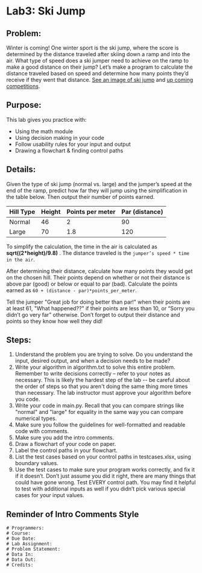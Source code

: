 # Lab3: Ski Jump

	
## Problem: 
Winter is coming! One winter sport is the ski jump, where the score is determined by the distance traveled after skiing down a ramp and into the air. What type of speed does a ski jumper need to achieve on the ramp to make a good distance on their jump?  Let’s make a program to calculate the distance traveled based on speed and determine how many points they’d receive if they went that distance.
[See an image of ski jump](https://i0.wp.com/i.ytimg.com/vi/nIH01DgMOnI/maxresdefault.jpg) and [up coming competitions](https://www.fis-ski.com/DB/alpine-skiing/calendar-results.html?categorycode=WC&disciplinecode=&eventselection=&gendercode=&nationcode=&place=&racecodex=&racedate=&saveselection=-1&seasoncode=2022&seasonmonth=X-2022&seasonselection=&sectorcode=AL).

## Purpose: 
This lab gives you practice with:
* Using the math module  
* Using decision making in your code  
* Follow usability rules for your input and output  
* Drawing a flowchart & finding control paths  

## Details:
Given the type of ski jump (normal vs. large) and the jumper’s speed at the end of the ramp, predict how far they will jump using the simplification in the table below. Then output their number of points earned.

|Hill Type	| Height	| Points per meter	| Par (distance)|
|-----------|-----------|-------------------|---------------|
| Normal	| 46	    | 2	                | 90            |
| Large	    | 70	    | 1.8	            | 120           |

To simplify the calculation, the time in the air is calculated as **sqrt((2*height)/9.8)** . The distance traveled is the `jumper’s speed * time in the air`.

After determining their distance, calculate how many points they would get on the chosen hill. Their points depend on whether or not their distance is above par (good) or below or equal to par (bad). Calculate the points earned as `60 + (distance - par)*points_per_meter`.

Tell the jumper "Great job for doing better than par!" when their points are at least 61, "What happened??" if their points are less than 10, or “Sorry you didn’t go very far” otherwise. Don’t forget to output their distance and points so they know how well they did! 

## Steps:
1. Understand the problem you are trying to solve. Do you understand the input, desired output, and when a decision needs to be made?
2. Write your algorithm in algorithm.txt to solve this entire problem. Remember to write decisions correctly – refer to your notes as necessary. This is likely the hardest step of the lab -- be careful about the order of steps so that you aren't doing the same thing more times than necessary. The lab instructor must approve your algorithm before you code. 
3. Write your code in main.py. Recall that you can compare strings like "normal" and "large" for equality in the same way you can compare numerical types.
4. Make sure you follow the guidelines for well-formatted and readable code with comments.
5. Make sure you add the intro comments.
6. Draw a flowchart of your code on paper.
7. Label the control paths in your flowchart.
8. List the test cases based on your control paths in testcases.xlsx, using boundary values.
9. Use the test cases to make sure your program works correctly, and fix it if it doesn’t. Don’t just assume you did it right, there are many things that could have gone wrong. Test EVERY control path. You may find it helpful to test with additional inputs as well if you didn’t pick various special cases for your input values.

## Reminder of Intro Comments Style

  ```
  # Programmers:  
  # Course:  
  # Due Date: 
  # Lab Assignment: 
  # Problem Statement:  
  # Data In:
  # Data Out:  
  # Credits: 
  ```


